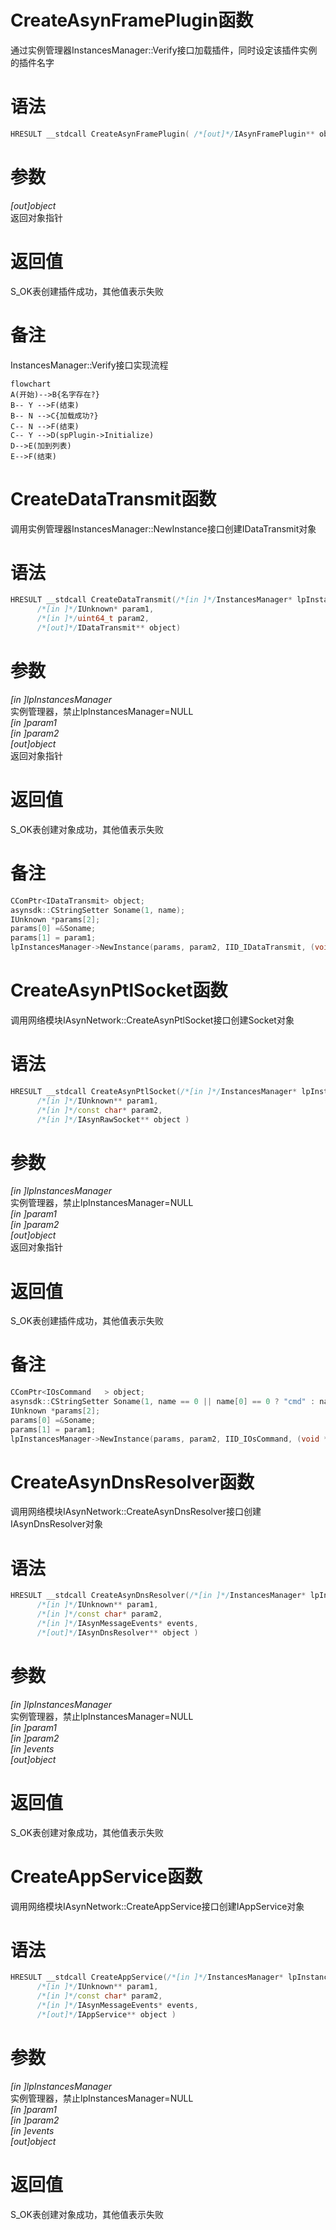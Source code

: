 # CreateAsynFramePlugin函数  

通过实例管理器InstancesManager::Verify接口加载插件，同时设定该插件实例的插件名字  

# 语法  
```c++  
HRESULT __stdcall CreateAsynFramePlugin( /*[out]*/IAsynFramePlugin** object )  
```  

# 参数  
*[out]object*  
返回对象指针

# 返回值  
S_OK表创建插件成功，其他值表示失败  

# 备注
InstancesManager::Verify接口实现流程  
```mermaid
flowchart
A(开始)-->B{名字存在?}
B-- Y -->F(结束)
B-- N -->C{加载成功?}
C-- N -->F(结束)
C-- Y -->D(spPlugin->Initialize)
D-->E(加到列表)
E-->F(结束)
```

# CreateDataTransmit函数  
  调用实例管理器InstancesManager::NewInstance接口创建IDataTransmit对象  

# 语法  
```c++  
HRESULT __stdcall CreateDataTransmit(/*[in ]*/InstancesManager* lpInstancesManager,  
      /*[in ]*/IUnknown* param1,  
      /*[in ]*/uint64_t param2,  
      /*[out]*/IDataTransmit** object)  
```  

# 参数  
*[in ]lpInstancesManager*  
实例管理器，禁止lpInstancesManager=NULL  
*[in ]param1*  
*[in ]param2*  
*[out]object*  
返回对象指针

# 返回值  
S_OK表创建对象成功，其他值表示失败  

# 备注  
```c++
CComPtr<IDataTransmit> object;
asynsdk::CStringSetter Soname(1, name);
IUnknown *params[2];
params[0] =&Soname;
params[1] = param1;
lpInstancesManager->NewInstance(params, param2, IID_IDataTransmit, (void **)&object.p);
```

# CreateAsynPtlSocket函数  
调用网络模块IAsynNetwork::CreateAsynPtlSocket接口创建Socket对象  

# 语法  
```c++  
HRESULT __stdcall CreateAsynPtlSocket(/*[in ]*/InstancesManager* lpInstancesManager,  
      /*[in ]*/IUnknown** param1,  
      /*[in ]*/const char* param2,  
      /*[in ]*/IAsynRawSocket** object )  
```  
# 参数  
*[in ]lpInstancesManager*  
实例管理器，禁止lpInstancesManager=NULL  
*[in ]param1*  
*[in ]param2*  
*[out]object*  
返回对象指针

# 返回值  
S_OK表创建插件成功，其他值表示失败  

# 备注  
```c++  
CComPtr<IOsCommand   > object;
asynsdk::CStringSetter Soname(1, name == 0 || name[0] == 0 ? "cmd" : name);
IUnknown *params[2];
params[0] =&Soname;
params[1] = param1;
lpInstancesManager->NewInstance(params, param2, IID_IOsCommand, (void **)&object.p);
```

# CreateAsynDnsResolver函数  
调用网络模块IAsynNetwork::CreateAsynDnsResolver接口创建IAsynDnsResolver对象  

# 语法  
```c++  
HRESULT __stdcall CreateAsynDnsResolver(/*[in ]*/InstancesManager* lpInstancesManager,  
      /*[in ]*/IUnknown** param1,  
      /*[in ]*/const char* param2,  
      /*[in ]*/IAsynMessageEvents* events,  
      /*[out]*/IAsynDnsResolver** object )  
```  
# 参数  
*[in ]lpInstancesManager*  
实例管理器，禁止lpInstancesManager=NULL  
*[in ]param1*  
*[in ]param2*  
*[in ]events*  
*[out]object*  

# 返回值  
S_OK表创建对象成功，其他值表示失败  

# CreateAppService函数  
调用网络模块IAsynNetwork::CreateAppService接口创建IAppService对象  

# 语法  
```c++  
HRESULT __stdcall CreateAppService(/*[in ]*/InstancesManager* lpInstancesManager,  
      /*[in ]*/IUnknown** param1,  
      /*[in ]*/const char* param2,  
      /*[in ]*/IAsynMessageEvents* events,  
      /*[out]*/IAppService** object )  
```  
# 参数  
*[in ]lpInstancesManager*  
实例管理器，禁止lpInstancesManager=NULL  
*[in ]param1*  
*[in ]param2*  
*[in ]events*  
*[out]object* 

# 返回值  
S_OK表创建对象成功，其他值表示失败  